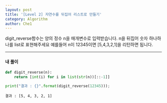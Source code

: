 ```yaml
---
layout: post
title: '[Level 2] 자연수를 뒤집어 리스트로 만들기'
category: Algorithm
author: Che1
---
```


digit_reverse함수는 양의 정수 n을 매개변수로 입력받습니다.
n을 뒤집어 숫자 하나하나를 list로 표현해주세요
예를들어 n이 12345이면 [5,4,3,2,1]을 리턴하면 됩니다.

- - -
#### 내 풀이

```py
def digit_reverse(n):
    return [int(i) for i in list(str(n))[::-1]]

print("결과 : {}".format(digit_reverse(12345)));
```

```re
결과 : [5, 4, 3, 2, 1]
```